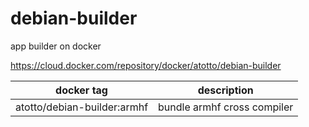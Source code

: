 # debian-builder

app builder on docker

https://cloud.docker.com/repository/docker/atotto/debian-builder

| docker tag | description |
| --- | --- |
| atotto/debian-builder:armhf | bundle armhf cross compiler |